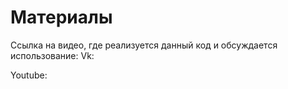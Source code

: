 # Материалы
Ссылка на видео, где реализуется данный код и обсуждается использование:
Vk: 

Youtube: 